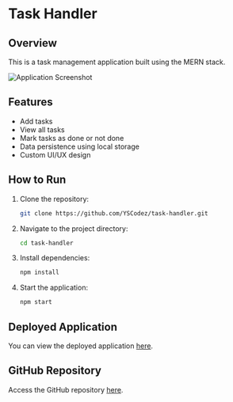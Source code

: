 # Task Handler

## Overview

This is a task management application built using the MERN stack.

![Application Screenshot](./src/img/screenshot.png)

## Features

- Add tasks
- View all tasks
- Mark tasks as done or not done
- Data persistence using local storage
- Custom UI/UX design

## How to Run

1. Clone the repository:
    ```bash
    git clone https://github.com/YSCodez/task-handler.git
    ```

2. Navigate to the project directory:
    ```bash
    cd task-handler
    ```

3. Install dependencies:
    ```bash
    npm install
    ```

4. Start the application:
    ```bash
    npm start
    ```

## Deployed Application

You can view the deployed application [here](https://tskhandler.netlify.app/).

## GitHub Repository

Access the GitHub repository [here](https://github.com/YSCodez/task-handler).
